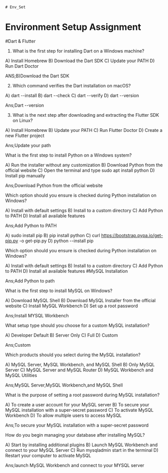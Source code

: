                                                                                                                                                                                       
                                                                                                                                                                                      
                                                                                                                                                                                      
                                                                                 # Env_Set

# Environment Setup Assignment

#Dart & Flutter

1. What is the first step for installing Dart on a Windows machine?

A) Install Homebrew
B) Download the Dart SDK
C) Update your PATH
D) Run Dart Doctor

ANS;B)Download the Dart SDK

2. Which command verifies the Dart installation on macOS?

A) dart --install
B) dart --check
C) dart --verify
D) dart --version

Ans;Dart --version

3. What is the next step after downloading and extracting the Flutter SDK on Linux?

A) Install Homebrew
B) Update your PATH
C) Run Flutter Doctor
D) Create a new Flutter project

Ans;Update your path

What is the first step to install Python on a Windows system?

A) Run the installer without any customization
B) Download Python from the official website
C) Open the terminal and type sudo apt install python
D) Install pip manually

Ans;Download Python from the official website

Which option should you ensure is checked during Python installation on Windows?

A) Install with default settings
B) Install to a custom directory
C) Add Python to PATH
D) Install all available features

Ans;Add Python to PATH



A) sudo install pip
B) pip install python
C) curl https://bootstrap.pypa.io/get-pip.py -o get-pip.py
D) python --install pip

Which option should you ensure is checked during Python installation on Windows?

A) Install with default settings
B) Install to a custom directory
C) Add Python to PATH
D) Install all available features
#MySQL Installation

Ans;Add Python to path

What is the first step to install MySQL on Windows?

A) Download MySQL Shell
B) Download MySQL Installer from the official website
C) Install MySQL Workbench
D) Set up a root password

 Ans;Install MYSQL Workbench
 
What setup type should you choose for a custom MySQL installation?

A) Developer Default
B) Server Only
C) Full
D) Custom

Ans;Custom

Which products should you select during the MySQL installation?

A) MySQL Server, MySQL Workbench, and MySQL Shell
B) Only MySQL Server
C) MySQL Server and MySQL Router
D) MySQL Workbench and MySQL Utilities

Ans;MySQL Server,MySQL Workbench,and MySQL Shell

What is the purpose of setting a root password during MySQL installation?

A) To create a user account for your MySQL server
B) To secure your MySQL installation with a super-secret password
C) To activate MySQL Workbench
D) To allow multiple users to access MySQL

Ans;To secure your MySQL installation with a super-secret password

How do you begin managing your database after installing MySQL?

A) Start by installing additional plugins
B) Launch MySQL Workbench and connect to your MySQL Server
C) Run mysqladmin start in the terminal
D) Restart your computer to activate MySQL

Ans;launch MySQL Workbench and connect to your MYSQL server
